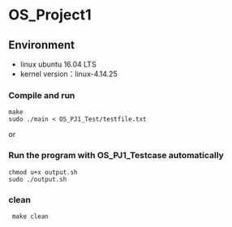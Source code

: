 # OS_Project1

## Environment
- linux ubuntu 16.04 LTS
- kernel version：linux-4.14.25

### Compile and run

```
make
sudo ./main < OS_PJ1_Test/testfile.txt
```  
or
### Run the program with OS_PJ1_Testcase automatically
```
chmod u+x output.sh
sudo ./output.sh
```

### clean 
```
 make clean
```
